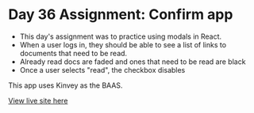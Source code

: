 # Day 36 Assignment: Confirm app

- This day's assignment was to practice using modals in React.
- When a user logs in, they should be able to see a list of links to documents that need to be read.
 - Already read docs are faded and ones that need to be read are black
 - Once a user selects "read", the checkbox disables

This app uses Kinvey as the BAAS.

[View live site here](https://carynligon.github.io/Confirm/)
